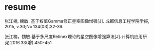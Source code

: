 # resume

张江楠, 魏敏. 基于权值Gamma修正星空图像增强[J]. 成都信息工程学院学报, 2015, v.30;No.134(03):32-36.

张江楠，魏敏.基于多尺度Retinex理论的星空图像增强算法[J].计算机应用研究.2016.33(增):450-451

